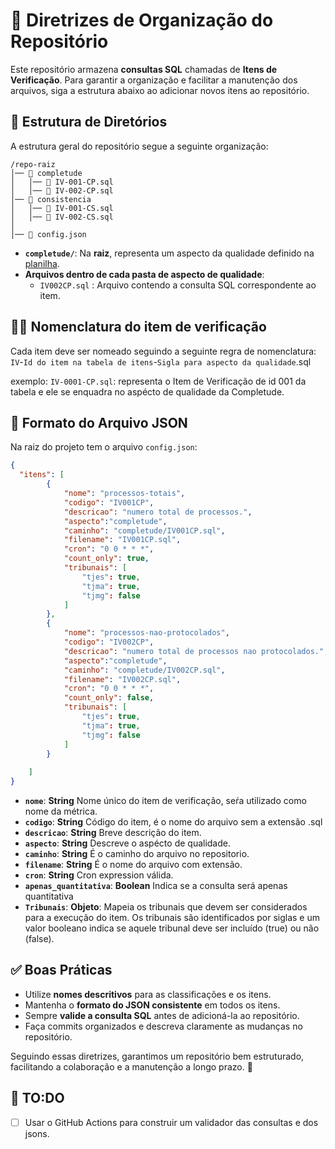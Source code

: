 # 📁 Diretrizes de Organização do Repositório

Este repositório armazena **consultas SQL** chamadas de **Itens de Verificação**. Para garantir a organização e facilitar a manutenção dos arquivos, siga a estrutura abaixo ao adicionar novos itens ao repositório.

## 📂 Estrutura de Diretórios

A estrutura geral do repositório segue a seguinte organização:

```
/repo-raiz
│── 📂 completude
│   │── 📄 IV-001-CP.sql
│   │── 📄 IV-002-CP.sql
│── 📂 consistencia
│   │── 📄 IV-001-CS.sql
│   │── 📄 IV-002-CS.sql
│  
│── 📄 config.json
```

- **`completude/`**: Na **raiz**, representa um aspecto da qualidade definido na [planilha](https://docs.google.com/spreadsheets/d/1nOGwWIFpqs8BgAdQfdgkpakpKhR1-77unyY0nzfNvv0/edit?gid=0#gid=0).
- **Arquivos dentro de cada pasta de aspecto de qualidade**:
  - `IV002CP.sql` : Arquivo contendo a consulta SQL correspondente ao item.

## ✍🏻 Nomenclatura do item de verificação
Cada item deve ser nomeado seguindo a seguinte regra de nomenclatura:
`IV`-`Id do item na tabela de itens`-`Sigla para aspecto da qualidade`.sql

exemplo: 
  `IV-0001-CP.sql`: representa o Item de Verificação de id 001 da tabela e ele se enquadra no aspécto de qualidade da Completude. 

## 📜 Formato do Arquivo JSON

Na raiz do projeto tem o arquivo `config.json`:

```json
{
  "itens": [
        {
            "nome": "processos-totais",
            "codigo": "IV001CP",
            "descricao": "numero total de processos.",
            "aspecto":"completude",
            "caminho": "completude/IV001CP.sql",
            "filename": "IV001CP.sql",
            "cron": "0 0 * * *",
            "count_only": true,
            "tribunais": [
                "tjes": true,
                "tjma": true,
                "tjmg": false
            ]    
        },
        {
            "nome": "processos-nao-protocolados",
            "codigo": "IV002CP",
            "descricao": "numero total de processos nao protocolados.",
            "aspecto":"completude",
            "caminho": "completude/IV002CP.sql",
            "filename": "IV002CP.sql",
            "cron": "0 0 * * *",
            "count_only": false,
            "tribunais": [
                "tjes": true,
                "tjma": true,
                "tjmg": false
            ]    
        }
        
    ]
}
```

- **`nome`**: **String** Nome único do item de verificação, seŕa utilizado como nome da métrica.
- **`codigo`**: **String** Código do item, é o nome do arquivo sem a extensão .sql 
- **`descricao`**: **String** Breve descrição do item.
- **`aspecto`**: **String** Descreve o aspécto de qualidade.
- **`caminho`**: **String** É o caminho do arquivo no repositorio.
- **`filename`**: **String** É o nome do arquivo com extensão.
- **`cron`**: **String** Cron expression válida.
- **`apenas_quantitativa`**: **Boolean** Indica se a consulta será apenas quantitativa
- **`Tribunais`**: **Objeto**: Mapeia os tribunais que devem ser considerados para a execução do item. Os tribunais são identificados por siglas e um valor booleano indica se aquele tribunal deve ser incluído (true) ou não (false).

## ✅ Boas Práticas

- Utilize **nomes descritivos** para as classificações e os itens.
- Mantenha o **formato do JSON consistente** em todos os itens.
- Sempre **valide a consulta SQL** antes de adicioná-la ao repositório.
- Faça commits organizados e descreva claramente as mudanças no repositório.

Seguindo essas diretrizes, garantimos um repositório bem estruturado, facilitando a colaboração e a manutenção a longo prazo. 🚀


## 📝 TO:DO

- [ ] Usar o GitHub Actions para construir um validador das consultas e dos jsons.
